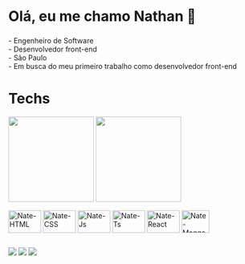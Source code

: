 <h1 align="left">Olá, eu me chamo Nathan 🌠</h1>

###

<p align="left">- Engenheiro de Software<br>- Desenvolvedor front-end<br>- São Paulo<br>- Em busca do meu primeiro trabalho como desenvolvedor front-end</p>

###

<p align="left"></p>

###

<h1 align="left">Techs</h1>

<div align="left">
  <img height=170 align="center" src="https://github-readme-stats.vercel.app/api?username=nath4nferreira&include_all_commits=true&theme=midnight-purple"/>
  <img height=170 align="center" src="https://github-readme-stats.vercel.app/api/top-langs/?username=nath4nferreira&layout=compact&theme=midnight-purple"/>
</div>

<div style="display: inline_block"><br>
    <img align="center" alt="Nate-HTML" height="45" width="65" src="https://cdn.jsdelivr.net/gh/devicons/devicon@latest/icons/html5/html5-original.svg" />
    <img align="center" alt="Nate-CSS" height="45" width="65" src="https://cdn.jsdelivr.net/gh/devicons/devicon@latest/icons/css3/css3-original.svg" />
    <img align="center" alt="Nate-Js" height="45" width="65" src="https://cdn.jsdelivr.net/gh/devicons/devicon@latest/icons/javascript/javascript-original.svg" />
    <img align="center" alt="Nate-Ts" height="45" width="65" src="https://cdn.jsdelivr.net/gh/devicons/devicon@latest/icons/typescript/typescript-original.svg" />
    <img align="center" alt="Nate-React" height="45" width="65" src="https://cdn.jsdelivr.net/gh/devicons/devicon@latest/icons/react/react-original.svg" />
    <img align="center" alt="Nate-Mongo" height="45" width="55" src="https://cdn.jsdelivr.net/gh/devicons/devicon@latest/icons/mongodb/mongodb-original.svg" />
</div>

##

<div> 
  <a href="https://www.instagram.com/ferreir4sz" target="_blank"><img src="https://img.shields.io/badge/-Instagram-%23E4405F?style=for-the-badge&logo=instagram&logoColor=white" target="_blank"></a>
  <a href = "mailto:nathancosta2006@gmail.com"><img src="https://img.shields.io/badge/-Gmail-%23333?style=for-the-badge&logo=gmail&logoColor=white" target="_blank"></a>
  <a href="https://www.linkedin.com/in/nathan-costa-ferreira" target="_blank"><img src="https://img.shields.io/badge/-LinkedIn-%230077B5?style=for-the-badge&logo=linkedin&logoColor=white" target="_blank"></a> 
</div>

          
